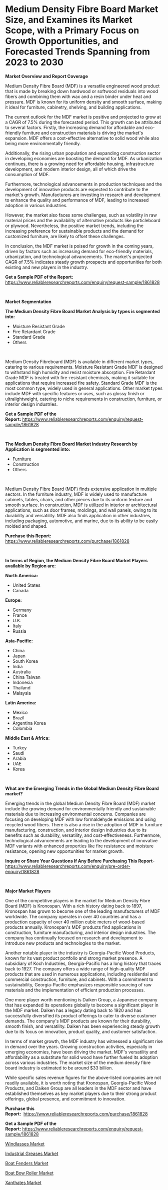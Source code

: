 <p><h1>Medium Density Fibre Board Market Size, and Examines its Market Scope, with a Primary Focus on Growth Opportunities, and Forecasted Trends Spanning from 2023 to 2030</h1></p><p><strong>Market Overview and Report Coverage</strong></p>
<p><p>Medium Density Fibre Board (MDF) is a versatile engineered wood product that is made by breaking down hardwood or softwood residuals into wood fibers and combining them with wax and a resin binder under heat and pressure. MDF is known for its uniform density and smooth surface, making it ideal for furniture, cabinetry, shelving, and building applications.</p><p>The current outlook for the MDF market is positive and projected to grow at a CAGR of 7.5% during the forecasted period. This growth can be attributed to several factors. Firstly, the increasing demand for affordable and eco-friendly furniture and construction materials is driving the market's expansion. MDF offers a cost-effective alternative to solid wood while also being more environmentally friendly.</p><p>Additionally, the rising urban population and expanding construction sector in developing economies are boosting the demand for MDF. As urbanization continues, there is a growing need for affordable housing, infrastructure development, and modern interior design, all of which drive the consumption of MDF.</p><p>Furthermore, technological advancements in production techniques and the development of innovative products are expected to contribute to the market's growth. Manufacturers are investing in research and development to enhance the quality and performance of MDF, leading to increased adoption in various industries.</p><p>However, the market also faces some challenges, such as volatility in raw material prices and the availability of alternative products like particleboard or plywood. Nevertheless, the positive market trends, including the increasing preference for sustainable products and the demand for customized furniture, are likely to offset these challenges.</p><p>In conclusion, the MDF market is poised for growth in the coming years, driven by factors such as increasing demand for eco-friendly materials, urbanization, and technological advancements. The market's projected CAGR of 7.5% indicates steady growth prospects and opportunities for both existing and new players in the industry.</p></p>
<p><strong>Get a Sample PDF of the Report:</strong> <a href="https://www.reliableresearchreports.com/enquiry/request-sample/1861828">https://www.reliableresearchreports.com/enquiry/request-sample/1861828</a></p>
<p>&nbsp;</p>
<p><strong>Market Segmentation</strong></p>
<p><strong>The Medium Density Fibre Board Market Analysis by types is segmented into:</strong></p>
<p><ul><li>Moisture Resistant Grade</li><li>Fire Retardant Grade</li><li>Standard Grade</li><li>Others</li></ul></p>
<p>&nbsp;</p>
<p><p>Medium Density Fibreboard (MDF) is available in different market types, catering to various requirements. Moisture Resistant Grade MDF is designed to withstand high humidity and resist moisture absorption. Fire Retardant Grade MDF is treated with fire-resistant chemicals, making it suitable for applications that require increased fire safety. Standard Grade MDF is the most common type, widely used in general applications. Other market types include MDF with specific features or uses, such as glossy finish or ultralightweight, catering to niche requirements in construction, furniture, or interior design industries.</p></p>
<p><strong>Get a Sample PDF of the Report:</strong>&nbsp;<a href="https://www.reliableresearchreports.com/enquiry/request-sample/1861828">https://www.reliableresearchreports.com/enquiry/request-sample/1861828</a></p>
<p>&nbsp;</p>
<p><strong>The Medium Density Fibre Board Market Industry Research by Application is segmented into:</strong></p>
<p><ul><li>Furniture</li><li>Construction</li><li>Others</li></ul></p>
<p>&nbsp;</p>
<p><p>Medium Density Fibre Board (MDF) finds extensive application in multiple sectors. In the furniture industry, MDF is widely used to manufacture cabinets, tables, chairs, and other pieces due to its uniform texture and smooth surface. In construction, MDF is utilized in interior or architectural applications, such as door frames, moldings, and wall panels, owing to its durability and versatility. MDF also finds application in other industries, including packaging, automotive, and marine, due to its ability to be easily molded and shaped.</p></p>
<p><strong>Purchase this Report:</strong>&nbsp; <a href="https://www.reliableresearchreports.com/purchase/1861828">https://www.reliableresearchreports.com/purchase/1861828</a></p>
<p>&nbsp;</p>
<p><strong>In terms of Region, the Medium Density Fibre Board Market Players available by Region are:</strong></p>
<p>
    <p> <strong> North America: </strong>
        <ul>
            <li>United States</li>
            <li>Canada</li>
        </ul>
        </p> 
    <p> <strong> Europe: </strong>
        <ul>
            <li>Germany</li>
            <li>France</li>
            <li>U.K.</li>
            <li>Italy</li>
            <li>Russia</li>
        </ul>
        </p> 
    <p> <strong> Asia-Pacific: </strong>
        <ul>
            <li>China</li>
            <li>Japan</li>
            <li>South Korea</li>
            <li>India</li>
            <li>Australia</li>
            <li>China Taiwan</li>
            <li>Indonesia</li>
            <li>Thailand</li>
            <li>Malaysia</li>
        </ul>
        </p> 
    <p> <strong> Latin America: </strong>
        <ul>
            <li>Mexico</li>
            <li>Brazil</li>
            <li>Argentina Korea</li>
            <li>Colombia</li>
        </ul>
        </p> 
    <p> <strong> Middle East & Africa: </strong>
        <ul>
            <li>Turkey</li>
            <li>Saudi</li>
            <li>Arabia</li>
            <li>UAE</li>
            <li>Korea</li>
        </ul>
    </p>
    </p>
<p>&nbsp;</p>
<p><strong>What are the Emerging Trends in the Global Medium Density Fibre Board market?</strong></p>
<p><p>Emerging trends in the global Medium Density Fibre Board (MDF) market include the growing demand for environmentally friendly and sustainable materials due to increasing environmental concerns. Companies are focusing on developing MDF with low formaldehyde emissions and using recycled wood fibers. There is also a rise in the adoption of MDF in furniture manufacturing, construction, and interior design industries due to its benefits such as durability, versatility, and cost-effectiveness. Furthermore, technological advancements are leading to the development of innovative MDF variants with enhanced properties like fire resistance and moisture resistance, opening new opportunities for market growth.</p></p>
<p><strong>Inquire or Share Your Questions If Any Before Purchasing This Report</strong>- <a href="https://www.reliableresearchreports.com/enquiry/pre-order-enquiry/1861828">https://www.reliableresearchreports.com/enquiry/pre-order-enquiry/1861828</a></p>
<p>&nbsp;</p>
<p><strong>Major Market Players</strong></p>
<p><p>One of the competitive players in the market for Medium Density Fibre Board (MDF) is Kronospan. With a rich history dating back to 1897, Kronospan has grown to become one of the leading manufacturers of MDF worldwide. The company operates in over 40 countries and has a production capacity of over 40 million cubic meters of wood-based products annually. Kronospan's MDF products find applications in construction, furniture manufacturing, and interior design industries. The company has continually focused on research and development to introduce new products and technologies to the market.</p><p>Another notable player in the industry is Georgia-Pacific Wood Products, known for its vast product portfolio and strong market presence. A subsidiary of Koch Industries, Georgia-Pacific has a long history that traces back to 1927. The company offers a wide range of high-quality MDF products that are used in numerous applications, including residential and commercial construction, furniture, and cabinets. With a commitment to sustainability, Georgia-Pacific emphasizes responsible sourcing of raw materials and the implementation of efficient production processes.</p><p>One more player worth mentioning is Daiken Group, a Japanese company that has expanded its operations globally to become a significant player in the MDF market. Daiken has a legacy dating back to 1920 and has successfully diversified its product offerings to cater to diverse customer demands. The company's MDF products are known for their durability, smooth finish, and versatility. Daiken has been experiencing steady growth due to its focus on innovation, product quality, and customer satisfaction.</p><p>In terms of market growth, the MDF industry has witnessed a significant rise in demand over the years. Growing construction activities, especially in emerging economies, have been driving the market. MDF's versatility and affordability as a substitute for solid wood have further fueled its adoption across various industries. The market size of the medium density fibre board industry is estimated to be around $33 billion. </p><p>While specific sales revenue figures for the above-listed companies are not readily available, it is worth noting that Kronospan, Georgia-Pacific Wood Products, and Daiken Group are all leaders in the MDF sector and have established themselves as key market players due to their strong product offerings, global presence, and commitment to innovation.</p></p>
<p><strong>Purchase this Report:</strong>&nbsp;&nbsp;<a href="https://www.reliableresearchreports.com/purchase/1861828">https://www.reliableresearchreports.com/purchase/1861828</a></p>
<p></p>
<p><strong>Get a Sample PDF of the Report:</strong>&nbsp;<a href="https://www.reliableresearchreports.com/enquiry/request-sample/1861828">https://www.reliableresearchreports.com/enquiry/request-sample/1861828</a></p>
<p><p><a href="https://medium.com/@roscoemayer1990/analyzing-windlasses-market-global-industry-perspective-and-forecast-2023-to-2030-d170b7df39a7">Windlasses Market</a></p><p><a href="https://github.com/rahu1502/Market-Research-Report-List-1/blob/main/industrial-greases-market.md">Industrial Greases Market</a></p><p><a href="https://medium.com/@lloydgrimes52/boat-fenders-market-size-and-market-trends-complete-industry-overview-2023-to-2030-4f8e1fa4660d">Boat Fenders Market</a></p><p><a href="https://medium.com/@noemiharvey05/boat-bow-roller-market-outlook-industry-overview-and-forecast-2023-to-2030-cf8cbe4c3f70">Boat Bow Roller Market</a></p><p><a href="https://github.com/rahu1505/Market-Research-Report-List-1/blob/main/xanthates-market.md">Xanthates Market</a></p></p>